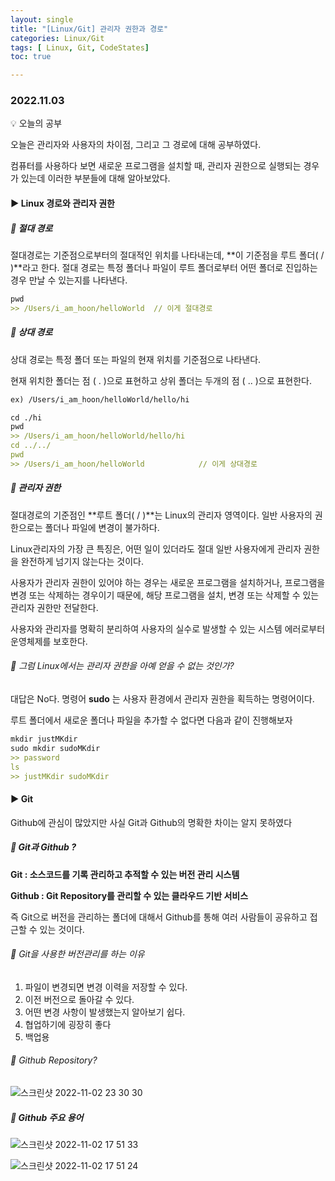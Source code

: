 ```yaml
---
layout: single
title: "[Linux/Git] 관리자 권한과 경로"
categories: Linux/Git
tags: [ Linux, Git, CodeStates]
toc: true

---
```


### 2022.11.03

💡  오늘의  공부 

오늘은 관리자와 사용자의 차이점, 그리고 그 경로에 대해 공부하였다. 

컴퓨터를 사용하다 보면 새로운 프로그램을 설치할 때, 관리자 권한으로 실행되는 경우가 있는데 이러한 부분들에 대해 알아보았다. 

#### ▶️ Linux 경로와 관리자 권한  

##### 📌 절대 경로

절대경로는 기준점으로부터의 절대적인 위치를 나타내는데, **이 기준점을 루트 폴더( / )**라고 한다. 절대 경로는 특정 폴더나 파일이 루트 폴더로부터 어떤 폴더로 진입하는 경우 만날 수 있는지를 나타낸다. 

```md
pwd
>> /Users/i_am_hoon/helloWorld  // 이게 절대경로
```

##### 📌 상대 경로 

상대 경로는 특정 폴더 또는 파일의 현재 위치를 기준점으로 나타낸다. 

현재 위치한 폴더는 점 ( . )으로 표현하고 상위 폴더는 두개의 점 ( .. )으로 표현한다. 

```md
ex) /Users/i_am_hoon/helloWorld/hello/hi

cd ./hi
pwd
>> /Users/i_am_hoon/helloWorld/hello/hi
cd ../../
pwd
>> /Users/i_am_hoon/helloWorld            // 이게 상대경로
```

##### 📌 관리자 권한

절대경로의 기준점인 **루트 폴더( / )**는 Linux의 관리자 영역이다. 일반 사용자의 권한으로는 폴더나 파일에 변경이 불가하다. 

Linux관리자의 가장 큰 특징은, 어떤 일이 있더라도 절대 일반 사용자에게 관리자 권한을 완전하게 넘기지 않는다는 것이다.

 사용자가 관리자 권한이 있어야 하는 경우는 새로운 프로그램을 설치하거나, 프로그램을 변경 또는 삭제하는 경우이기 때문에, 해당 프로그램을 설치, 변경 또는 삭제할 수 있는 관리자 권한만 전달한다. 

사용자와 관리자를 명확히 분리하여 사용자의 실수로 발생할 수 있는 시스템 에러로부터 운영체제를 보호한다.

###### 📌 그럼 Linux에서는 관리자 권한을 아예 얻을 수 없는 것인가?

대답은 No다. 명령어 **sudo** 는 사용자 환경에서 관리자 권한을 획득하는 명령어이다. 

루트 폴더에서 새로운 폴더나 파일을 추가할 수 없다면 다음과 같이 진행해보자 

```md
mkdir justMKdir
sudo mkdir sudoMKdir
>> password
ls
>> justMKdir sudoMKdir 
```



#### ▶️ Git

Github에 관심이 많았지만 사실 Git과 Github의 명확한 차이는 알지 못하였다 

##### 📌 Git과 Github ?

**Git : 소스코드를 기록 관리하고 추적할 수 있는 버전 관리 시스템**

**Github : Git Repository를 관리할 수 있는 클라우드 기반 서비스**

즉 Git으로 버전을 관리하는 폴더에 대해서 Github를 통해 여러 사람들이 공유하고 접근할 수 있는 것이다. 

###### 📌 Git을 사용한 버전관리를 하는 이유 

1. 파일이 변경되면 변경 이력을 저장할 수 있다. 
2. 이전 버전으로 돌아갈 수 있다. 
3. 어떤 변경 사항이 발생했는지 알아보기 쉽다. 
4. 협업하기에 굉장히 좋다 
5. 백업용

###### 📌 Github Repository? 

![스크린샷 2022-11-02 23 30 30](https://user-images.githubusercontent.com/104547038/199516591-2f244c9e-875a-4fcc-9f8e-b9d7bc6d3413.png)



##### 📌 Github 주요 용어

![스크린샷 2022-11-02 17 51 33](https://user-images.githubusercontent.com/104547038/199443251-85cb8886-e8b6-4997-944f-740b1d7522b1.png)

![스크린샷 2022-11-02 17 51 24](https://user-images.githubusercontent.com/104547038/199443263-1665dd79-51ef-4947-9865-cac5d5a1ae04.png)

